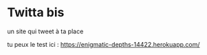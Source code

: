 # Twitta bis

un site qui tweet à ta place

tu peux le test ici : https://enigmatic-depths-14422.herokuapp.com/

